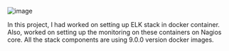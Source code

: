 ![image](https://github.com/user-attachments/assets/00b53254-c3c0-4d1d-b88b-50752cc22cb0)

In this project, I had worked on setting up ELK stack in docker container. Also, worked on setting up the monitoring on these containers on Nagios core. All the stack components are using 9.0.0 version docker images.
